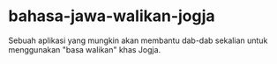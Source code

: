 # bahasa-jawa-walikan-jogja
Sebuah aplikasi yang mungkin akan membantu dab-dab sekalian untuk menggunakan "basa walikan" khas Jogja.
